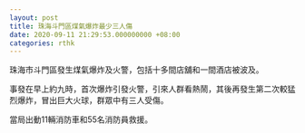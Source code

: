 ```yaml
---
layout: post
title: 珠海斗門區煤氣爆炸最少三人傷
date: 2020-09-11 21:29:53.000000000 +08:00
categories: rthk
---
```


珠海巿斗門區發生煤氣爆炸及火警，包括十多間店舖和一間酒店被波及。

事發在早上約九時，首次爆炸引發火警，引來人群看熱鬧，其後再發生第二次較猛烈爆炸，冒出巨大火球，群眾中有三人受傷。

當局出動11輛消防車和55名消防員救援。
